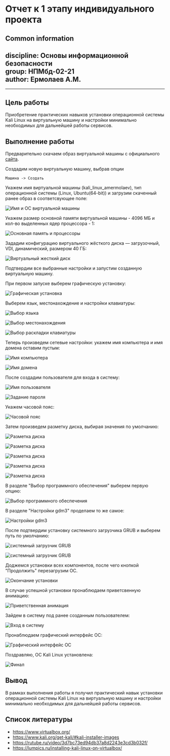 # **Отчет к 1 этапу индивидуального проекта**
## **Common information**
discipline: Основы информационной безопасности  
group: НПМбд-02-21  
author: Ермолаев А.М.
---
---
## **Цель работы**

Приобретение практических навыков установки операционной системы Kali Linux на виртуальную машину и настройки минимально необходимых для дальнейшей работы сервисов.

## **Выполнение работы**

Предварительно скачаем образ виртуальной машины с официального [сайта](https://www.kali.org/get-kali/#kali-installer-images).

Создадим новую виртуальную машину, выбрав опции

```
Машина -> Создать
```

Укажем имя виртуальной машины (kali_linux_amermolaev), тип
операционной системы (Linux, Ubuntu(64-bit)) и загрузим скаченный ранее образ в соответсвующее поле:

![Имя и ОС виртуальной машины](images/s1_create.png)

Укажем размер основной памяти виртуальной машины - 4096 МБ и кол-во выделенных ядер процессора - 1:

![Основная память и процессоры](images/s2_create2.png)

Зададим конфигурацию виртуального жёсткого диска — загрузочный, VDI, динамический, размером 40 ГБ:

![Виртуальный жесткий диск](images/s3_disk_space.png)

Подтвердим все выбранные настройки и запустим созданную виртуальную машину.

При первом запуске выберем графическую установку:

![Графическая установка](images/s4_graph_install.png)

Выберем язык, местонахождение и настройки клавиатуры: 

![Выбор языка](images/s5_lang.png)

![Выбор местонахождения](images/s6_location.png)

![Выбор раскладки клавиатуры](images/s7_keyboard.png)

Теперь произведем сетевые настройки: укажем имя компьютера и имя домена оставим пустым: 

![Имя компьютера](images/s7_2_device_name.png)

![Имя домена](images/s8_domain_name.png)

После создадим пользователя для входа в систему:

![Имя пользователя](images/s9_user.png)
  
![Задание пароля](images/s10_password.png)

Укажем часовой пояс:

![Часовой пояс](images/s11_time.png)

Затем произведем разметку диска, выбирая значения по умолчанию:

![Разметка диска](images/s15_disk_space.png)

![Разметка диска](images/s16_disk2.png)

![Разметка диска](images/s17_disk3.png)

![Разметка диска](images/s18_disk4.png)

![Разметка диска](images/s19_disk5.png)

В разделе "Выбор программного обеспечения" выберем первую опцию:

![Выбор программного обеспечения](images/s20_dev_env.png)

В разделе "Настройки gdm3" проделаем то же самое:

![Настройки gdm3](images/s21_gdm3.png)

После подтвердим установку системного загрузчика GRUB и выберем путь по умолчанию:

![системный загрузчик GRUB](images/s22_grub.png)

![системный загрузчик GRUB](images/s23_path_to_grub.png)

Доджемся установки всех компонентов, после чего кнопкой "Продолжить" перезагрузим ОС.

![Окончание установки](images/s24_reboot.png)

В случае успешной установки пронаблюдаем приветсвенную анимацию:

![Приветственная анимация](images/s25_intro.png)

Зайдем в систему под ранее созданным пользователем:

![Вход в систему](images/s26_login.png)

Пронаблюдаем графический интерфейс ОС:

![Графический интерфейс ОС](images/s27_zaebis.png)

Поздравляю, ОС Kali Linux установлена:

![Финал](images/pedro.jpg)

## **Вывод**
В рамках выполнения работы я получил практический навык установки операционной системы Kali Linux на виртуальную машину и настройки минимально необходимых для дальнейшей работы сервисов.

## **Список литературы** ##
* https://www.virtualbox.org/
* https://www.kali.org/get-kali/#kali-installer-images
* https://rutube.ru/video/3d7bc73ed94db37a8d2243e3cd3b032f/
* https://lumpics.ru/installing-kali-linux-on-virtualbox/






